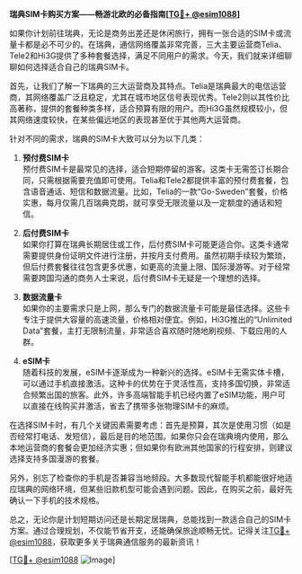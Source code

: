 **瑞典SIM卡购买方案——畅游北欧的必备指南[[TG💪+ @esim1088](https://t.me/s/esim1088)]**

如果你计划前往瑞典，无论是商务出差还是休闲旅行，拥有一张合适的SIM卡或流量卡都是必不可少的。在瑞典，通信网络覆盖非常完善，三大主要运营商Telia、Tele2和Hi3G提供了多种套餐选择，满足不同用户的需求。今天，我们就来详细聊聊如何选择适合自己的瑞典SIM卡。

首先，让我们了解一下瑞典的三大运营商及其特点。Telia是瑞典最大的电信运营商，其网络覆盖广泛且稳定，尤其在城市地区信号表现优秀。Tele2则以其性价比高著称，提供的套餐种类多样，适合预算有限的用户。而Hi3G虽然规模较小，但其网络速度较快，在某些偏远地区的表现甚至优于其他两大运营商。

针对不同的需求，瑞典的SIM卡大致可以分为以下几类：

1. **预付费SIM卡**  
预付费SIM卡是最常见的选择，适合短期停留的游客。这类卡无需签订长期合同，只需根据需要充值即可使用。Telia和Tele2都提供丰富的预付费套餐，包含语音通话、短信和数据流量。比如，Telia的一款“Go-Sweden”套餐，价格实惠，每月仅需几百瑞典克朗，就可享受无限流量以及一定额度的通话和短信。

2. **后付费SIM卡**  
如果你打算在瑞典长期居住或工作，后付费SIM卡可能更适合你。这类卡通常需要提供身份证明文件进行注册，并按月支付费用。虽然初期手续较为繁琐，但后付费套餐往往包含更多优惠，如更高的流量上限、国际漫游等。对于经常需要跨国沟通的商务人士来说，后付费SIM卡无疑是一个理想的选择。

3. **数据流量卡**  
如果你的主要需求只是上网，那么专门的数据流量卡可能是最佳选择。这些卡专注于提供大容量的高速流量，价格相对便宜。例如，Hi3G推出的“Unlimited Data”套餐，主打无限制流量，非常适合喜欢随时随地刷视频、下载应用的人群。

4. **eSIM卡**  
随着科技的发展，eSIM卡逐渐成为一种新兴的选择。eSIM卡无需实体卡槽，可以通过手机直接激活。这种卡的优势在于灵活性高，支持多国切换，非常适合频繁出国的旅客。此外，许多高端智能手机已经内置了eSIM功能，用户可以直接在线购买并激活，省去了携带多张物理SIM卡的麻烦。

在选择SIM卡时，有几个关键因素需要考虑：首先是预算，其次是使用习惯（如是否经常打电话、发短信），最后是目的地范围。如果你只会在瑞典境内使用，那么本地运营商的套餐会更加经济实惠；但如果你有欧洲其他国家的行程安排，则建议选择支持多国漫游的套餐。

另外，别忘了检查你的手机是否兼容当地频段。大多数现代智能手机都能很好地适应瑞典的网络环境，但某些旧款机型可能会遇到问题。因此，在购买之前，最好先确认一下手机的技术规格。

总之，无论你是计划短期访问还是长期定居瑞典，总能找到一款适合自己的SIM卡方案。通过合理规划，不仅能节省开支，还能确保旅途顺畅无忧。记得关注[TG💪+ @esim1088](https://t.me/s/esim1088)，获取更多关于瑞典通信服务的最新资讯！

[[TG💪+ @esim1088](https://t.me/s/esim1088) ![Image](https://i.postimg.cc/4NQfJmqS/Snipaste-2025-05-13-00-14-12.png)]